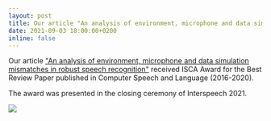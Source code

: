 ```yaml
---
layout: post
title: Our article "An analysis of environment, microphone and data simulation mismatches in robust speech recognition" received ISCA Award for the Best Review Paper published in Computer Speech and Language (2016-2020). 🥳
date: 2021-09-03 18:00:00+0200
inline: false
---
```


Our article <a href="https://www.sciencedirect.com/science/article/pii/S0885230816301231">"An analysis of environment, microphone and data simulation mismatches in robust speech recognition"</a> received ISCA Award for the Best Review Paper published in Computer Speech and Language (2016-2020).

The award was presented in the closing ceremony of Interspeech 2021.

<div class="row mt-3">
    <div class="col-sm mt-3 mt-md-0">
        <img class="img-fluid rounded z-depth-1" src="{{ site.baseurl }}/assets/img/chime4_award.png" data-zoomable>
    </div>
</div>
